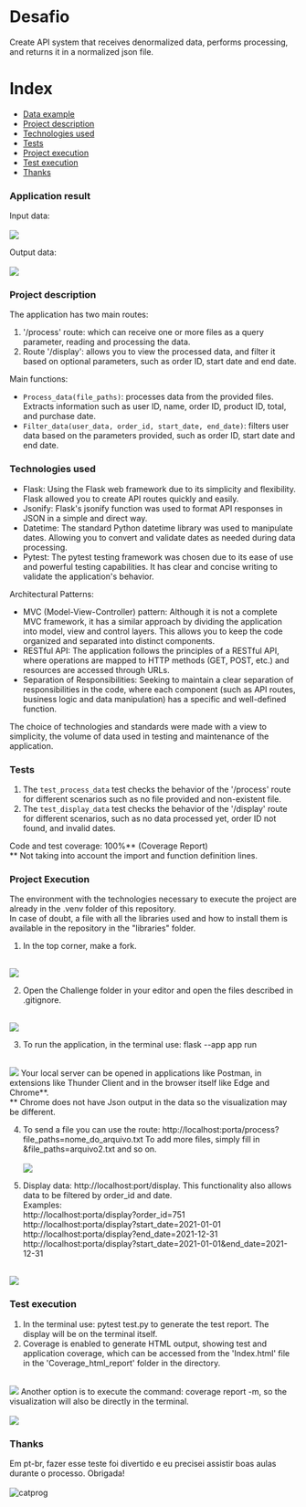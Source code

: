 # Desafio
Create API system that receives denormalized data, performs processing, and returns it in a normalized json file. <br>

# Index
* [Data example](#application-result)
* [Project description](#project-description)
* [Technologies used](#technologies-used)
* [Tests](#tests)
* [Project execution](#project-execution)
* [Test execution](#test-execution)
* [Thanks](#thanks)

### Application result
Input data: <br><br>
<img src=Images/image.png>

Output data: <br><br>
<img src=Images/image-5.png>

### Project description
The application has two main routes: <br>
1. '/process' route: which can receive one or more files as a query parameter, reading and processing the data. <br>
2. Route '/display': allows you to view the processed data, and filter it based on optional parameters, such as order ID, start date and end date. <br>

Main functions: <br>
- `Process_data(file_paths)`: processes data from the provided files. Extracts information such as user ID, name, order ID, product ID, total, and purchase date. <br>
- `Filter_data(user_data, order_id, start_date, end_date)`: filters user data based on the parameters provided, such as order ID, start date and end date. <br>

### Technologies used
- Flask: Using the Flask web framework due to its simplicity and flexibility. Flask allowed you to create API routes quickly and easily. <br>
- Jsonify: Flask's jsonify function was used to format API responses in JSON in a simple and direct way. <br>
- Datetime: The standard Python datetime library was used to manipulate dates. Allowing you to convert and validate dates as needed during data processing. <br>
- Pytest: The pytest testing framework was chosen due to its ease of use and powerful testing capabilities. It has clear and concise writing to validate the application's behavior. <br>

Architectural Patterns: <br>
- MVC (Model-View-Controller) pattern: Although it is not a complete MVC framework, it has a similar approach by dividing the application into model, view and control layers. This allows you to keep the code organized and separated into distinct components. <br>
- RESTful API: The application follows the principles of a RESTful API, where operations are mapped to HTTP methods (GET, POST, etc.) and resources are accessed through URLs. <br>
- Separation of Responsibilities: Seeking to maintain a clear separation of responsibilities in the code, where each component (such as API routes, business logic and data manipulation) has a specific and well-defined function. <br>

The choice of technologies and standards were made with a view to simplicity, the volume of data used in testing and maintenance of the application. <br>

### Tests
1. The `test_process_data` test checks the behavior of the '/process' route for different scenarios such as no file provided and non-existent file.
2. The `test_display_data` test checks the behavior of the '/display' route for different scenarios, such as no data processed yet, order ID not found, and invalid dates.

Code and test coverage: 100%** (Coverage Report) <br>
** Not taking into account the import and function definition lines. <br>

### Project Execution
The environment with the technologies necessary to execute the project are already in the .venv folder of this repository. <br>
In case of doubt, a file with all the libraries used and how to install them is available in the repository in the "libraries" folder.

1. In the top corner, make a fork. <br><br>
<img src=Images/image-1.png>

2. Open the Challenge folder in your editor and open the files described in .gitignore. <br><br>
<img src=Images/image-2.png>

3. To run the application, in the terminal use: flask --app app run <br><br>
<img src=Images/image-3.png>
Your local server can be opened in applications like Postman, in extensions like Thunder Client and in the browser itself like Edge and Chrome**. <br>
** Chrome does not have Json output in the data so the visualization may be different. <br>

4. To send a file you can use the route: http://localhost:porta/process?file_paths=nome_do_arquivo.txt
To add more files, simply fill in &file_paths=arquivo2.txt and so on. <br><br>
<img src=Images/image-6.png> <br> 

5. Display data: http://localhost:port/display. This functionality also allows data to be filtered by order_id and date. <br>
Examples: <br>
http://localhost:porta/display?order_id=751 <br>
http://localhost:porta/display?start_date=2021-01-01 <br>
http://localhost:porta/display?end_date=2021-12-31 <br>
http://localhost:porta/display?start_date=2021-01-01&end_date=2021-12-31 <br><br>
<img src=Images/image-7.png>


### Test execution
1. In the terminal use: pytest test.py to generate the test report. The display will be on the terminal itself.
2. Coverage is enabled to generate HTML output, showing test and application coverage, which can be accessed from the 'Index.html' file in the 'Coverage_html_report' folder in the directory. <br><br>
<img src=Images/image-8.png>
Another option is to execute the command: coverage report -m, so the visualization will also be directly in the terminal.<br><br>
<img src=Images/image-9.png>


### Thanks
Em pt-br, fazer esse teste foi divertido e eu precisei assistir boas aulas durante o processo. Obrigada! <br><br>
![catprog](https://github.com/anafbarreto/Desafio/assets/44984838/87f17484-6a56-4b34-b52e-c3ecb980edd0)








